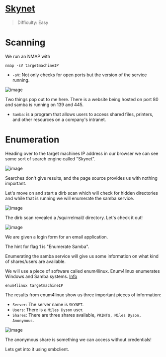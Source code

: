 # [Skynet](https://tryhackme.com/room/skynet)

> Difficulty: Easy

# Scanning
We run an NMAP with  
```
nmap -sV targetmachineIP
```

+ `-sV`: Not only checks for open ports but the version of the service running.

![image](https://user-images.githubusercontent.com/115602464/195729150-4dab67da-e7ae-4a20-9404-8c3a921d1ed6.png)

Two things pop out to me here. There is a website being hosted on port 80 and samba is running on 139 and 445.

+ `Samba`: is a program that allows users to access shared files, printers, and other resources on a company's intranet.

# Enumeration

Heading over to the target machines IP address in our browser we can see some sort of search engine called "Skynet".

![image](https://user-images.githubusercontent.com/115602464/195732140-1b93ad4d-7a80-4c5f-8d1a-398f288c23b8.png)

Searches don't give results, and the page source provides us with nothing important. 

Let's move on and start a dirb scan which will check for hidden directories and while that is running we will enumerate the samba service.


![image](https://user-images.githubusercontent.com/115602464/195738346-7b486a45-66af-4cc8-a115-5efb7dc1216e.png)

The dirb scan revealed a /squirrelmail/ directory. Let's check it out!

![image](https://user-images.githubusercontent.com/115602464/195739255-2b733e92-9225-4a64-ba0d-48759310adaa.png)

We are given a login form for an email application.

The hint for flag 1 is "Enumerate Samba".

Enumerating the samba service will give us some information on what kind of shares/users are available.

We will use a piece of software called enum4linux. Enum4linux enumerates Windows and Samba systems. [Info](https://www.kali.org/tools/enum4linux/#:~:text=Enum4linux%20is%20a%20tool%20for,%2C%20rpclient%2C%20net%20and%20nmblookup.)
```
enum4linux targetmachineIP
```


The results from enum4linux show us three important pieces of information:

+ `Server`: The server name is `SKYNET`.
+ `Users`: There is a `Miles Dyson` user.
+ `Shares`: There are three shares available, `PRINT$, Miles Dyson, Anonymous`.


![image](https://user-images.githubusercontent.com/115602464/195744944-d73f3b69-2eec-4d83-8520-2ee8a9664c02.png)

The anonymous share is something we can access without credentials!

Lets get into it using smbclient.

